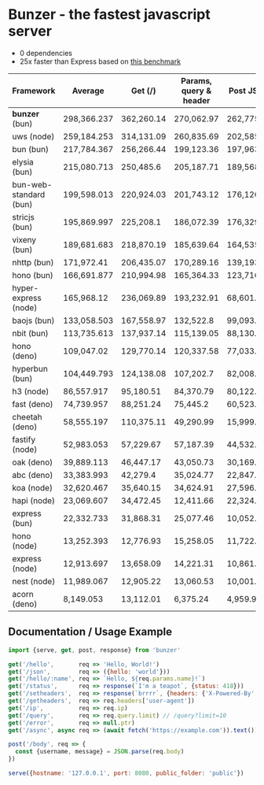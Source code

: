 # Bunzer - the fastest javascript server

- 0 dependencies
- 25x faster than Express based on [this benchmark](https://github.com/SaltyAom/bun-http-framework-benchmark/tree/c7e26fe3f1bfee7ffbd721dbade10ad72a0a14ab)


|  Framework       | Average |  Get (/)    |  Params, query & header | Post JSON  |
| ---------------- | ------- | ----------- | ----------------------- | ---------- |
| **bunzer** (bun) | 298,366.237 | 362,260.14 | 270,062.97 | 262,775.6 |
| uws (node) | 259,184.253 | 314,131.09 | 260,835.69 | 202,585.98 |
| bun (bun) | 217,784.367 | 256,266.44 | 199,123.36 | 197,963.3 |
| elysia (bun) | 215,080.713 | 250,485.6 | 205,187.71 | 189,568.83 |
| bun-web-standard (bun) | 199,598.013 | 220,924.03 | 201,743.12 | 176,126.89 |
| stricjs (bun) | 195,869.997 | 225,208.1 | 186,072.39 | 176,329.5 |
| vixeny (bun) | 189,681.683 | 218,870.19 | 185,639.64 | 164,535.22 |
| nhttp (bun) | 171,972.41 | 206,435.07 | 170,289.16 | 139,193 |
| hono (bun) | 166,691.877 | 210,994.98 | 165,364.33 | 123,716.32 |
| hyper-express (node) | 165,968.12 | 236,069.89 | 193,232.91 | 68,601.56 |
| baojs (bun) | 133,058.503 | 167,558.97 | 132,522.8 | 99,093.74 |
| nbit (bun) | 113,735.613 | 137,937.14 | 115,139.05 | 88,130.65 |
| hono (deno) | 109,047.02 | 129,770.14 | 120,337.58 | 77,033.34 |
| hyperbun (bun) | 104,449.793 | 124,138.08 | 107,202.7 | 82,008.6 |
| h3 (node) | 86,557.917 | 95,180.51 | 84,370.79 | 80,122.45 |
| fast (deno) | 74,739.957 | 88,251.24 | 75,445.2 | 60,523.43 |
| cheetah (deno) | 58,555.197 | 110,375.11 | 49,290.99 | 15,999.49 |
| fastify (node) | 52,983.053 | 57,229.67 | 57,187.39 | 44,532.1 |
| oak (deno) | 39,889.113 | 46,447.17 | 43,050.73 | 30,169.44 |
| abc (deno) | 33,383.993 | 42,279.4 | 35,024.77 | 22,847.81 |
| koa (node) | 32,620.467 | 35,640.15 | 34,624.91 | 27,596.34 |
| hapi (node) | 23,069.607 | 34,472.45 | 12,411.66 | 22,324.71 |
| express (bun) | 22,332.733 | 31,868.31 | 25,077.46 | 10,052.43 |
| hono (node) | 13,252.393 | 12,776.93 | 15,258.05 | 11,722.2 |
| express (node) | 12,913.697 | 13,658.09 | 14,221.31 | 10,861.69 |
| nest (node) | 11,989.067 | 12,905.22 | 13,060.53 | 10,001.45 |
| acorn (deno) | 8,149.053 | 13,112.01 | 6,375.24 | 4,959.91 |


## Documentation / Usage Example
```js
import {serve, get, post, response} from 'bunzer'

get('/hello',       req => 'Hello, World!')
get('/json',        req => ({hello: 'world'}))
get('/hello/:name', req => `Hello, ${req.params.name}!`)
get('/status',      req => response(`I'm a teapot`, {status: 418}))
get('/setheaders',  req => response(`brrrr`, {headers: {'X-Powered-By': 'bunzer'}}))
get('/getheaders',  req => req.headers['user-agent'])
get('/ip',          req => req.ip)
get('/query',       req => req.query.limit) // /query?limit=10
get('/error',       req => null.ptr)
get('/async', async req => (await fetch('https://example.com')).text())

post('/body', req => {
  const {username, message} = JSON.parse(req.body)
})

serve({hostname: '127.0.0.1', port: 8080, public_folder: 'public'})
```
